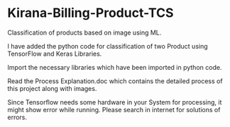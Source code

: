 # Kirana-Billing-Product-TCS
Classification of products based on image using ML.

I have added the python code for classification of two Product using TensorFlow and Keras Libraries.

Import the necessary libraries which have been imported in python code.

Read the Process Explanation.doc which contains the detailed process of this project along with images.


Since Tensorflow needs some hardware in your System for processing, it might show error while running. Please search in internet for solutions of errors.




